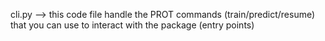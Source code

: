 cli.py --> this code file handle the PROT commands (train/predict/resume) that you can use to interact with the package (entry points)